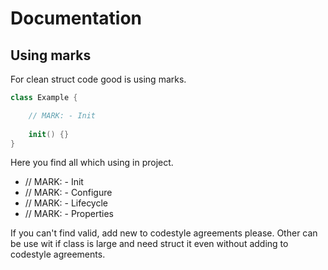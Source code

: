 # Documentation 

## Using marks

For clean struct code good is using marks. 

```swift
class Example {

    // MARK: - Init
    
    init() {}
}
```

Here you find all which using in project.


- // MARK: - Init
- // MARK: - Configure
- // MARK: - Lifecycle
- // MARK: - Properties


If you can't find valid, add new to codestyle agreements please. Other can be use wit if class is large and need struct it even without adding to codestyle agreements.
